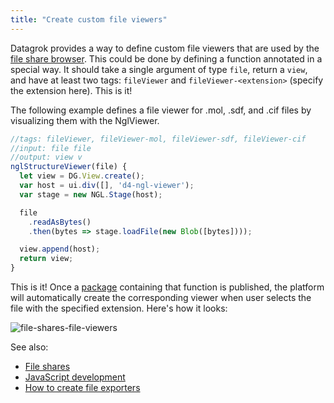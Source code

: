 ```yaml
---
title: "Create custom file viewers"
---
```


Datagrok provides a way to define custom file viewers that are used by the
[file share browser](../../../access/files/files.md). This could be done by defining a function annotated in a
special way. It should take a single argument of type `file`, return a `view`, and have at least two tags: `fileViewer`
and `fileViewer-<extension>` (specify the extension here). This is it!

The following example defines a file viewer for .mol, .sdf, and .cif files by visualizing them with the NglViewer.
<!--This
is real code from
the ["NglViewer" public package](https://github.com/datagrok-ai/public/blob/master/packages/NglViewer).-->

```js
//tags: fileViewer, fileViewer-mol, fileViewer-sdf, fileViewer-cif
//input: file file
//output: view v
nglStructureViewer(file) {
  let view = DG.View.create();
  var host = ui.div([], 'd4-ngl-viewer');
  var stage = new NGL.Stage(host);

  file
    .readAsBytes()
    .then(bytes => stage.loadFile(new Blob([bytes])));

  view.append(host);
  return view;
}

```

This is it! Once a [package](../../develop.md#packages) containing that function is published, the platform will
automatically create the corresponding viewer when user selects the file with the specified extension. Here's how it
looks:

![file-shares-file-viewers](../../../access/file-shares-file-viewers.gif)

See also:

* [File shares](../../../access/files/files.md)
* [JavaScript development](../../develop.md)
* [How to create file exporters](file-exporters.md)

